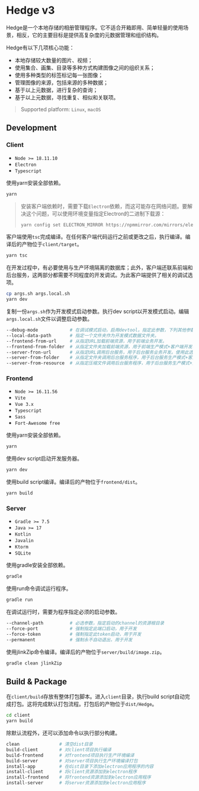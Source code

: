 # Hedge v3

Hedge是一个本地存储的相册管理程序。它不适合开箱即用、简单轻量的使用场景，相反，它的主要目标是提供高复杂度的元数据管理和组织结构。

Hedge有以下几项核心功能：
* 本地存储较大数量的图片、视频；
* 使用集合、画集、目录等多种方式构建图像之间的组织关系；
* 使用多种类型的标签标记每一张图像；
* 管理图像的来源，包括来源的多种数据；
* 基于以上元数据，进行复杂的查询；
* 基于以上元数据，寻找重复、相似和关联项。

> Supported platform: `Linux`, `macOS`

## Development

### Client

* `Node >= 18.11.10`
* `Electron`
* `Typescript`

使用yarn安装全部依赖。
```sh
yarn
```

> 安装客户端依赖时，需要下载`Electron`依赖，而这可能存在网络问题。要解决这个问题，可以使用环境变量指定Electron的二进制下载源：
> ```sh
> yarn config set ELECTRON_MIRROR https://npmmirror.com/mirrors/electron/
> ```

客户端使用`tsc`完成编译。在任何客户端代码运行之前或更改之后，执行编译。编译后的产物位于`client/target`。
```sh
yarn tsc
```
在开发过程中，有必要使用与生产环境隔离的数据库；此外，客户端还联系前端和后台服务，这两部分都需要不同程度的开发调试。为此客户端提供了相关的调试选项。
```sh
cp args.sh args.local.sh
yarn dev
```
复制一份`args.sh`作为开发模式启动参数。执行dev script以开发模式启动。编辑`args.local.sh`文件以调整启动参数。
```sh
--debug-mode            # 在调试模式启动，启用devtool。指定此参数，下列其他参数才有效。
--local-data-path       # 指定一个文件夹作为开发模式数据文件夹。
--frontend-from-url     # 从指定URL加载前端资源，用于前端业务开发。
--frontend-from-folder  # 从指定文件夹加载前端资源，用于前端生产模式+客户端开发模式。
--server-fron-url       # 从指定URL调用后台服务，用于后台服务业务开发。使用此选项时后台服务启动管理功能被禁用。
--server-from-folder    # 从指定文件夹调用后台服务程序，用于后台服务生产模式+客户端开发模式。使用此选项时资源管理功能被禁用。
--server-from-resource  # 从指定压缩文件调用后台服务程序，用于后台服务生产模式+资源管理功能调试。
```

### Frontend

* `Node >= 16.11.56`
* `Vite`
* `Vue 3.x`
* `Typescript`
* `Sass`
* `Fort-Awesome free`

使用yarn安装全部依赖。
```sh
yarn
```

使用dev script启动开发服务器。
```sh
yarn dev
```

使用build script编译。编译后的产物位于`frontend/dist`。
```sh
yarn build
```

### Server

* `Gradle >= 7.5`
* `Java >= 17`
* `Kotlin`
* `Javalin`
* `Ktorm`
* `SQLite`

使用gradle安装全部依赖。
```sh
gradle
```

使用run命令调试运行程序。
```sh
gradle run
```
在调试运行时，需要为程序指定必须的启动参数。
```sh
--channel-path          # 必选参数，指定启动的channel的资源根目录
--force-port            # 强制指定此端口启动，用于开发
--force-token           # 强制指定此token启动，用于开发
--permanent             # 强制永不自动退出，用于开发
```

使用jlinkZip命令编译。编译后的产物位于`server/build/image.zip`。
```sh
gradle clean jlinkZip
```

## Build & Package

在`client/build`存放有整体打包脚本。进入`client`目录，执行build script自动完成打包。这将完成默认打包流程。打包后的产物位于`dist/Hedge`。
```sh
cd client
yarn build
```

除默认流程外，还可以添加命令以执行部分构建。
```sh
clean               # 清空dist目录
build-client        # 对client项目执行编译
build-frontend      # 对frontend项目执行生产环境编译
build-server        # 对server项目执行生产环境编译打包
install-app         # 在dist目录下添加electron应用程序的内容
install-client      # 将client资源添加到electron程序
install-frontend    # 将frontend资源添加到electron应用程序
install-server      # 将server资源添加到electron应用程序
```

